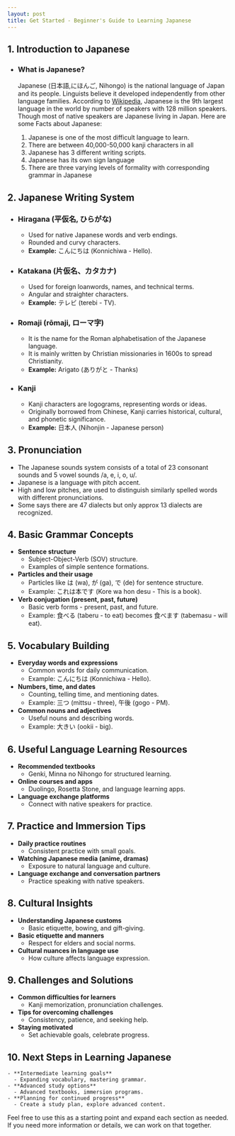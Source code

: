 ```yaml
---
layout: post
title: Get Started - Beginner's Guide to Learning Japanese
---
```


## 1. Introduction to Japanese

- ### What is Japanese?
  
  Japanese (日本語,にほんご, Nihongo) is the national language of Japan and its people. Linguists believe it developed independently from other language families. According to [Wikipedia](https://en.wikipedia.org/wiki/Japanese_language), Japanese is the 9th largest language in the world by number of speakers with 128 million speakers. Though most of native speakers are Japanese living in Japan. Here are some Facts about Japanese:
  1. Japanese is one of the most difficult language to learn.
  2. There are between 40,000-50,000 kanji characters in all
  3. Japanese has 3 different writing scripts.
  4. Japanese has its own sign language
  5. There are three varying levels of formality with corresponding grammar in Japanese

## 2. Japanese Writing System

- ### Hiragana (平仮名, ひらがな)

  - Used for native Japanese words and verb endings.
  - Rounded and curvy characters.
  - **Example:** こんにちは (Konnichiwa - Hello).

- ### Katakana (片仮名、カタカナ)

  - Used for foreign loanwords, names, and technical terms.
  - Angular and straighter characters.
  - **Example:** テレビ (terebi - TV).

- ### Romaji (rōmaji, ローマ字)

  - It is the name for the Roman alphabetisation of the Japanese language.
  - It is mainly written by Christian missionaries in 1600s to spread Christianity.
  - **Example:** Arigato (ありがと - Thanks)

- ### Kanji

  - Kanji characters are logograms, representing words or ideas.
  - Originally borrowed from Chinese, Kanji carries historical, cultural, and phonetic significance.
  - **Example:** 日本人 (Nihonjin - Japanese person)

## 3. Pronunciation

- The Japanese sounds system consists of a total of 23 consonant sounds and 5 vowel sounds /a, e, i, o, u/.
- Japanese is a language with pitch accent.
- High and low pitches, are used to distinguish similarly spelled words with different pronunciations.
- Some says there are 47 dialects but only approx 13 dialects are recognized.

## 4. Basic Grammar Concepts

- **Sentence structure**
  - Subject-Object-Verb (SOV) structure.
  - Examples of simple sentence formations.
- **Particles and their usage**
  - Particles like は (wa), が (ga), で (de) for sentence structure.
  - Example: これは本です (Kore wa hon desu - This is a book).
- **Verb conjugation (present, past, future)**
  - Basic verb forms - present, past, and future.
  - Example: 食べる (taberu - to eat) becomes 食べます (tabemasu - will eat).

## 5. Vocabulary Building

- **Everyday words and expressions**
  - Common words for daily communication.
  - Example: こんにちは (Konnichiwa - Hello).
- **Numbers, time, and dates**
  - Counting, telling time, and mentioning dates.
  - Example: 三つ (mittsu - three), 午後 (gogo - PM).
- **Common nouns and adjectives**
  - Useful nouns and describing words.
  - Example: 大きい (ookii - big).

## 6. Useful Language Learning Resources

- **Recommended textbooks**
  - Genki, Minna no Nihongo for structured learning.
- **Online courses and apps**
  - Duolingo, Rosetta Stone, and language learning apps.
- **Language exchange platforms**
  - Connect with native speakers for practice.

## 7. Practice and Immersion Tips

- **Daily practice routines**
  - Consistent practice with small goals.
- **Watching Japanese media (anime, dramas)**
  - Exposure to natural language and culture.
- **Language exchange and conversation partners**
  - Practice speaking with native speakers.

## 8. Cultural Insights

- **Understanding Japanese customs**
  - Basic etiquette, bowing, and gift-giving.
- **Basic etiquette and manners**
  - Respect for elders and social norms.
- **Cultural nuances in language use**
  - How culture affects language expression.

## 9. Challenges and Solutions

- **Common difficulties for learners**
  - Kanji memorization, pronunciation challenges.
- **Tips for overcoming challenges**
  - Consistency, patience, and seeking help.
- **Staying motivated**
  - Set achievable goals, celebrate progress.

## 10. Next Steps in Learning Japanese

    - **Intermediate learning goals**
      - Expanding vocabulary, mastering grammar.
    - **Advanced study options**
      - Advanced textbooks, immersion programs.
    - **Planning for continued progress**
      - Create a study plan, explore advanced content.

Feel free to use this as a starting point and expand each section as needed. If you need more information or details, we can work on that together.
